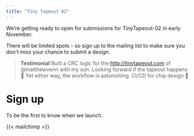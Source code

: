 ```yaml
---
title: "Tiny Tapeout 02"
---
```


We’re getting ready to open for submissions for TinyTapeout-02 in early November. 

There will be limited spots - so sign up to the mailing list to make sure you don't miss your chance to submit a design.

> **Testimonial** Built a CRC logic for the http://tinytapeout.com of @matthewvenn with my son. Looking forward if the tapeout happens 🥰 Yet either way, the workflow is astonishing. CI/CD for chip design 🤯


# Sign up

To be the first to know when we launch.

{{< mailchimp >}}
